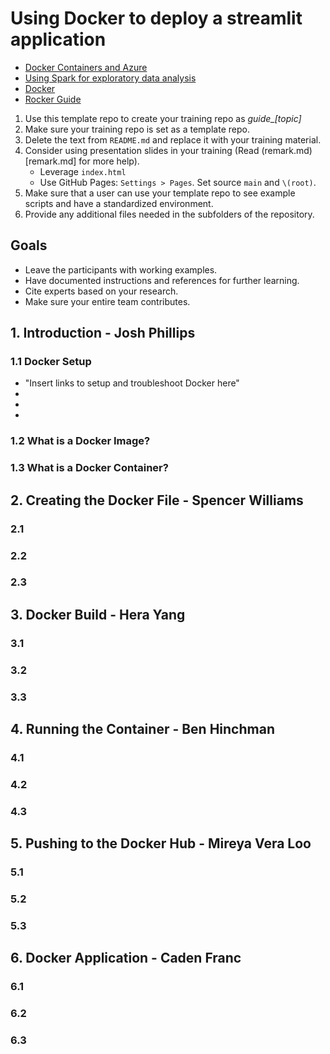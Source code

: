 # Using Docker to deploy a streamlit application

- [Docker Containers and Azure](https://github.com/BYUI451/cloud_guide/blob/main/azure.md) 
- [Using Spark for exploratory data analysis](https://github.com/BYUI451/spark_guide)
- [Docker](https://github.com/BYUI451/docker_guide)
- [Rocker Guide](https://github.com/BYUI451/rocker_guide)

1. Use this template repo to create your training repo as _guide\_[topic]_
2. Make sure your training repo is set as a template repo.
3. Delete the text from `README.md` and replace it with your training material.
4. Consider using presentation slides in your training (Read (remark.md)[remark.md] for more help).
    - Leverage `index.html`
    - Use GitHub Pages: `Settings > Pages`. Set source `main` and `\(root)`.
5. Make sure that a user can use your template repo to see example scripts and have a standardized environment.
6. Provide any additional files needed in the subfolders of the repository.

## Goals

- Leave the participants with working examples.
- Have documented instructions and references for further learning.
- Cite experts based on your research.
- Make sure your entire team contributes.

## 1. Introduction - Josh Phillips

### 1.1 Docker Setup

- "Insert links to setup and troubleshoot Docker here"
-
-
-

### 1.2 What is a Docker Image?

### 1.3 What is a Docker Container?

## 2. Creating the Docker File - Spencer Williams

### 2.1

### 2.2

### 2.3

## 3. Docker Build - Hera Yang

### 3.1

### 3.2

### 3.3

## 4. Running the Container - Ben Hinchman

### 4.1

### 4.2

### 4.3

## 5. Pushing to the Docker Hub - Mireya Vera Loo

### 5.1

### 5.2

### 5.3

## 6. Docker Application - Caden Franc

### 6.1

### 6.2

### 6.3


